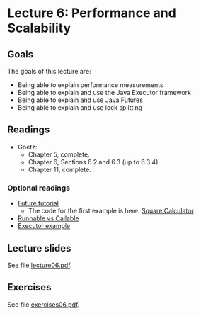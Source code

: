 # Lecture 6: Performance and Scalability

## Goals

The goals of this lecture are:
* Being able to explain performance measurements
* Being able to explain and use the Java Executor framework
* Being able to explain and use Java Futures
* Being able to explain and use lock splitting


## Readings 

* Goetz:
  * Chapter 5, complete.
  * Chapter 6, Sections 6.2 and 6.3 (up to 6.3.4)
  * Chapter 11, complete.

### Optional readings

* [Future tutorial](https://www.baeldung.com/java-future)
  * The code for the first example is here: [Square Calculator](https://github.itu.dk/jst/PCPP2021-public/blob/master/week06/LectureCode/app/src/main/java/lectureCode/SquareCalculator.java)
* [Runnable vs Callable](https://www.baeldung.com/java-runnable-callable)
* [Executor example](https://howtodoinjava.com/java/multi-threading/java-fixed-size-thread-pool-executor-example/)
 
## Lecture slides

See file [lecture06.pdf](#).


## Exercises

See file [exercises06.pdf](#).

